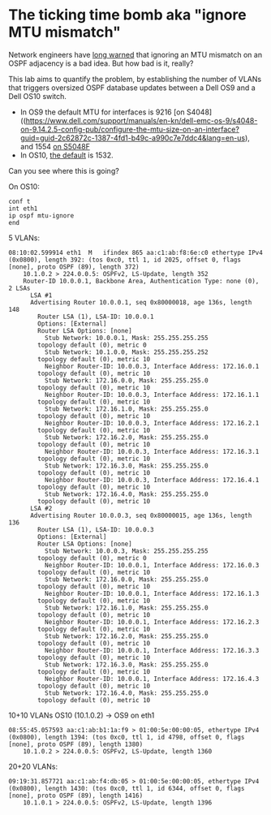 # The ticking time bomb aka "ignore MTU mismatch"

Network engineers have [long warned](https://blog.ipspace.net/2009/11/ip-ospf-mtu-ignore-is-dangerous-command/) that ignoring an MTU mismatch on an OSPF adjacency is a bad idea.
But how bad is it, really?

This lab aims to quantify the problem, by establishing the number of VLANs that triggers oversized OSPF database updates between a Dell OS9 and a Dell OS10 switch.
* In OS9 the default MTU for interfaces is 9216 [on S4048]((https://www.dell.com/support/manuals/en-kn/dell-emc-os-9/s4048-on-9.14.2.5-config-pub/configure-the-mtu-size-on-an-interface?guid=guid-2c62872c-1387-4fd1-b49c-a990c7e7ddc4&lang=en-us), and 1554 [on S5048F](https://www.dell.com/support/manuals/en-hk/dell-emc-os-9/s5048f-on-9.14.2.8-cli-pub/mtu?guid=guid-1e4ea3a2-6a71-4457-a464-32ddea227e23&lang=en-us)
* In OS10, [the default](https://www.dell.com/support/manuals/en-us/dell-emc-smartfabric-os10/smartfabric-os-user-guide-10-5-2-6/default-mtu-configuration?guid=guid-929ecde7-b507-49a8-a9e9-53bff7187110&lang=en-us) is 1532.

Can you see where this is going?

On OS10:
```
conf t
int eth1
ip ospf mtu-ignore
end
```

5 VLANs:
```
08:10:02.599914 eth1  M   ifindex 865 aa:c1:ab:f8:6e:c0 ethertype IPv4 (0x0800), length 392: (tos 0xc0, ttl 1, id 2025, offset 0, flags [none], proto OSPF (89), length 372)
    10.1.0.2 > 224.0.0.5: OSPFv2, LS-Update, length 352
	Router-ID 10.0.0.1, Backbone Area, Authentication Type: none (0), 2 LSAs
	  LSA #1
	  Advertising Router 10.0.0.1, seq 0x80000018, age 136s, length 148
	    Router LSA (1), LSA-ID: 10.0.0.1
	    Options: [External]
	    Router LSA Options: [none]
	      Stub Network: 10.0.0.1, Mask: 255.255.255.255
		topology default (0), metric 0
	      Stub Network: 10.1.0.0, Mask: 255.255.255.252
		topology default (0), metric 10
	      Neighbor Router-ID: 10.0.0.3, Interface Address: 172.16.0.1
		topology default (0), metric 10
	      Stub Network: 172.16.0.0, Mask: 255.255.255.0
		topology default (0), metric 10
	      Neighbor Router-ID: 10.0.0.3, Interface Address: 172.16.1.1
		topology default (0), metric 10
	      Stub Network: 172.16.1.0, Mask: 255.255.255.0
		topology default (0), metric 10
	      Neighbor Router-ID: 10.0.0.3, Interface Address: 172.16.2.1
		topology default (0), metric 10
	      Stub Network: 172.16.2.0, Mask: 255.255.255.0
		topology default (0), metric 10
	      Neighbor Router-ID: 10.0.0.3, Interface Address: 172.16.3.1
		topology default (0), metric 10
	      Stub Network: 172.16.3.0, Mask: 255.255.255.0
		topology default (0), metric 10
	      Neighbor Router-ID: 10.0.0.3, Interface Address: 172.16.4.1
		topology default (0), metric 10
	      Stub Network: 172.16.4.0, Mask: 255.255.255.0
		topology default (0), metric 10
	  LSA #2
	  Advertising Router 10.0.0.3, seq 0x80000015, age 136s, length 136
	    Router LSA (1), LSA-ID: 10.0.0.3
	    Options: [External]
	    Router LSA Options: [none]
	      Stub Network: 10.0.0.3, Mask: 255.255.255.255
		topology default (0), metric 0
	      Neighbor Router-ID: 10.0.0.1, Interface Address: 172.16.0.3
		topology default (0), metric 10
	      Stub Network: 172.16.0.0, Mask: 255.255.255.0
		topology default (0), metric 10
	      Neighbor Router-ID: 10.0.0.1, Interface Address: 172.16.1.3
		topology default (0), metric 10
	      Stub Network: 172.16.1.0, Mask: 255.255.255.0
		topology default (0), metric 10
	      Neighbor Router-ID: 10.0.0.1, Interface Address: 172.16.2.3
		topology default (0), metric 10
	      Stub Network: 172.16.2.0, Mask: 255.255.255.0
		topology default (0), metric 10
	      Neighbor Router-ID: 10.0.0.1, Interface Address: 172.16.3.3
		topology default (0), metric 10
	      Stub Network: 172.16.3.0, Mask: 255.255.255.0
		topology default (0), metric 10
	      Neighbor Router-ID: 10.0.0.1, Interface Address: 172.16.4.3
		topology default (0), metric 10
	      Stub Network: 172.16.4.0, Mask: 255.255.255.0
		topology default (0), metric 10
```

10+10 VLANs OS10 (10.1.0.2) -> OS9 on eth1
```
08:55:45.057593 aa:c1:ab:b1:1a:f9 > 01:00:5e:00:00:05, ethertype IPv4 (0x0800), length 1394: (tos 0xc0, ttl 1, id 4798, offset 0, flags [none], proto OSPF (89), length 1380)
    10.1.0.2 > 224.0.0.5: OSPFv2, LS-Update, length 1360
```

20+20 VLANs:
```
09:19:31.857721 aa:c1:ab:f4:db:05 > 01:00:5e:00:00:05, ethertype IPv4 (0x0800), length 1430: (tos 0xc0, ttl 1, id 6344, offset 0, flags [none], proto OSPF (89), length 1416)
    10.1.0.1 > 224.0.0.5: OSPFv2, LS-Update, length 1396
```